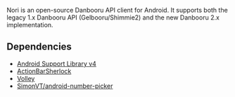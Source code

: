 Nori is an open-source Danbooru API client for Android. It supports both the legacy 1.x Danbooru API (Gelbooru/Shimmie2) and the new Danbooru 2.x implementation.

Dependencies
------------
* [Android Support Library v4](http://developer.android.com/tools/extras/support-library.html)
* [ActionBarSherlock](http://actionbarsherlock.com/)
* [Volley](https://android.googlesource.com/platform/frameworks/volley/)
* [SimonVT/android-number-picker](https://github.com/SimonVT/android-numberpicker)